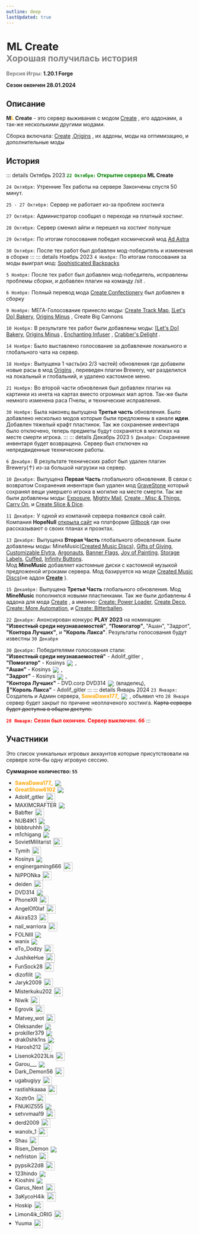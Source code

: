 ```yaml
---
outline: deep
lastUpdated: true
---
```

# <iconify-icon icon="solar:archive-bold-duotone" style="margin-bottom:-0.3rem;margin-right:0.10rem;margin:center;color: #868dcc" ></iconify-icon> ML Create <br/> <span style="color: gray;"><sup> Хорошая получилась история </sup></span>

**<span style="color: gray;">Версия Игры:</span> 1.20.1 Forge**

**Сезон окончен 28.01.2024**

## Описание
**M<span style="color: orange;">L</span> Create** - это сервер выживания с модом [Create](https://www.curseforge.com/minecraft/mc-mods/create) , его аддонами, а так-же несколькими другими модами. 

Сборка включала: [Create](https://www.curseforge.com/minecraft/mc-mods/create)  ,[Origins](https://www.curseforge.com/minecraft/mc-mods/origins-forge) , их аддоны, моды на оптимизацию, и дополнительные моды

## История
::: details Октябрь 2023
**<span style="color: green;">`22 Октября:` Открытие сервера</span> ML Create**

`24 Октября:` Утренние Тех работы на сервере
Закончены спустя 50 минут.

`25 - 27 Октября:` Сервер не работает из-за проблем хостинга

`27 Октября:` Администратор сообщил о переходе на платный хостинг.

`28 Октября:` Сервер сменил айпи и перешел на хостинг получше

`29 Октября:` По итогам голосования победил космический мод [Ad Astra](https://modrinth.com/mod/ad-astra)

`30 Октября:` После тех работ был добавлен мод-победитель и изменения в сборке
:::
::: details Ноябрь 2023
`4 Ноября:` По итогам голосования за моды выиграл мод:
[Sophisticated Backpacks](https://www.curseforge.com/minecraft/mc-mods/sophisticated-backpacks)

`5 Ноября:` После тех работ был добавлен мод-победитель, исправлены проблемы сборки, и добавлен плагин на команду /sit .

`6 Ноября:` Полный перевод мода [Create Confectionery](https://www.curseforge.com/minecraft/mc-mods/create-confectionery)  был добавлен в сборку

`9 Ноября:` МЕГА-Голосование принесло моды: [Create Track Map](https://modrinth.com/mod/create-track-map), [\[Let's Do\] Bakery](https://www.curseforge.com/minecraft/mc-mods/lets-do-bakery), [Origins Minus](https://modrinth.com/datapack/origins-minus) , Create Big Cannons 

`10 Ноября:` В результате тех работ были добавлены моды: [\[Let's Do\] Bakery](https://www.curseforge.com/minecraft/mc-mods/lets-do-bakery), [Origins Minus](https://modrinth.com/datapack/origins-minus) , [Enchanting Infuser](https://modrinth.com/mod/enchanting-infuser/gallery) , [Crabber's Delight](https://www.curseforge.com/minecraft/mc-mods/crabbers-delight) .

`14 Ноября:` Было выставлено голосование за добавление локального и глобального чата на сервер.

`18 Ноября:` Выпущена 1 часть(из 2/3 частей) обновления где добавили новые расы в мод [Origins](https://www.curseforge.com/minecraft/mc-mods/origins-forge) , переведен плагин Brewery, чат разделился на локальный и глобальний, и удалено кастомное меню.

`21 Ноября:` Во второй части обновления был добавлен плагин на картинки из инета на картах вместо огромных мап артов. Так-же были немного изменена раса Пчелы, и технические исправления.

`30 Ноября:` Была наконец выпущена **Третья часть** обновления. Было добавлено несколько модов которые были предложены в канале **идеи**. Добавлен тяжелый крафт пластинок. Так же сохранение инвентаря было отключено, теперь предметы будут сохранятся в могилках на месте смерти игрока.
:::
::: details Декабрь 2023
`5 Декабря:` Сохранение инвентаря будет возвращена. 
Сервер был отключен на непредвиденные технические работы.

`6 Декабря:` В результате технических работ был удален плагин Brewery(↑) из-за большой нагрузки на сервер.

`10 Декабря:` Выпущена **Первая Часть** глобального обновления. 
В связи с возвратом Сохранения инвентаря был удален мод [GraveStone](https://minecraft-inside.ru/mods/25055-gravestone.html) который сохранял вещи умершего игрока в могилке на месте смерти. Так же были добавлены моды: [Exposure](https://modrinth.com/mod/exposure), [Mighty Mail](https://www.curseforge.com/minecraft/mc-mods/mighty-mail/screenshots), [Create : Misc & Things](https://www.curseforge.com/minecraft/mc-mods/create-misc-and-things), [Carry On](https://www.curseforge.com/minecraft/mc-mods/carry-on), и [Create Slice & Dice](https://modrinth.com/mod/slice-and-dice).

`11 Декабря:` У одной из компаний сервера появился свой сайт. Компания **HopeNull** [открыла сайт](https://hopenull.gitbook.io/hopenull/) на платформе [Gitbook](https://www.gitbook.com/) где они рассказывают о своих планах и проэктах. 

`13 Декабря:` Выпущена **Вторая Часть** глобального обновления.
Были добавлены моды: MineMusic([Created Music Discs](https://www.curseforge.com/minecraft/mc-mods/created-music-discs-forge)), [Gifts of Giving](https://modrinth.com/mod/gifts-of-giving), [Customizable Elytra](https://modrinth.com/mod/customizable-elytra), [Argonauts](https://modrinth.com/mod/argonauts), [Banner Flags](https://modrinth.com/datapack/banner-flags), [Joy of Painting](https://modrinth.com/mod/joy-of-painting), [Storage Labels](https://modrinth.com/mod/labels), [Cuffed](https://modrinth.com/mod/cuffed), [Infinity Buttons](https://modrinth.com/mod/infinitybuttons). <br />
Мод **MineMusic** добавляет кастомные диски с кастомной музыкой предложеной игроками сервера. Мод базируется на моде [Created Music Discs](https://www.curseforge.com/minecraft/mc-mods/created-music-discs-forge)(не аддон [**Create**](https://www.curseforge.com/minecraft/mc-mods/create) ).

`15 Декаября:` Выпущена **Третья Часть** глобального обновления.
Мод **MineMusic** пополнился новыми пластинками. Так же были добавлены 4 аддона для мода [Create](https://www.curseforge.com/minecraft/mc-mods/create) , а именно: [Create: Power Loader](https://modrinth.com/mod/create-power-loader), [Create Deco](https://modrinth.com/mod/create-deco), [Create: More Automation](https://modrinth.com/mod/create-more-automation), и [Create: Bitterballen](https://modrinth.com/mod/create-bitterballen).

`22 Декабря:` Анонсирован конкурс **PLAY 2023** на номинации: **"Известный среди неузнаваемостей"**, **"Помогатор"**, "Ашан", "Задрот", **"Контора Лучших"**, и **"Король Лакса"**. Результаты голосования будут известны `30 Декабря`

`30 Декабря:` Победителями голосования стали: <br/>
**"Известный среди неузнаваемостей"** - Adolif_gitler ,<br/>
**"Помогатор"** - Kosinys <img src="https://api.mineatar.io/face/58650faf-08ae-438a-a1ce-ec99ba38c4e6?scale=3" style="display: inline; margin: 0 2px; vertical-align: middle;" /> ,<br/>
**"Ашан"** - Kosinys <img src="https://api.mineatar.io/face/58650faf-08ae-438a-a1ce-ec99ba38c4e6?scale=3" style="display: inline; margin: 0 2px; vertical-align: middle;" /> ,<br/>
**"Задрот"** - Kosinys <img src="https://api.mineatar.io/face/58650faf-08ae-438a-a1ce-ec99ba38c4e6?scale=3" style="display: inline; margin: 0 2px; vertical-align: middle;" /> ,<br/>
**"Контора Лучших"** - DVD.corp DVD314 <img src="https://api.mineatar.io/face/9806b0b5-baa2-48c6-b70e-64af239a78eb?scale=3" style="display: inline; margin: 0 2px; vertical-align: middle;" /> (владелец),<br/>
**👑"Король Лакса"** - Adolif_gitler 
:::
::: details Январь 2024
`23 Января:` Создатель и Админ сервера, **<span style="color: orange;">SawaDawa177_</span>** <img src="https://api.mineatar.io/face/0c81442c240b4087851ff50f3d8fd589?scale=3" style="display: inline; margin: 0 2px; vertical-align: middle;" /> , объявил что `28 Января` сервер будет закрыт по причине неоплаченого хостинга.
~~Карта сервера будет доступна в общем доступе.~~

**<span style="color: red;">`28 Января:` Сезон был окончен. Сервер выключен. бб</span>**
:::

## Участники
Это список уникальных игровых аккаунтов которые присутствовали на сервере хотя-бы одну игровую сессию.

**Суммарное количество: `55`**

<!-- <sup><span style="color: darkgray;">ебать тут дохуя их я ебал это переписывать</span></sup> -->

- **<span style="color: orange;">SawaDawa177_</span>** <img src="https://api.mineatar.io/face/0c81442c240b4087851ff50f3d8fd589?scale=3" style="display: inline; margin: 0 2px; vertical-align: middle;" />
- **<span style="color: orange;">GreatShow6102</span>** <img src="https://api.mineatar.io/face/ceb1b631-d2ff-4166-8458-e4c8498e1248?scale=3" style="display: inline; margin: 0 2px; vertical-align: middle;" />
- Adolif_gitler <img src="/minecraft/playerHeads/steveHead.png" style="display: inline; margin: 0 2px; vertical-align: middle;" width="24" height="24"/>
- MAXIMCRAFTER <img src="https://api.mineatar.io/face/90f3180d-6757-4df4-813f-8b5a0b3ef8f8?scale=3" style="display: inline; margin: 0 2px; vertical-align: middle;" />
- Babfter <img src="/minecraft/playerHeads/steveHead.png" style="display: inline; margin: 0 2px; vertical-align: middle;" width="24" height="24"/>
- NUB4IK1 <img src="https://api.mineatar.io/face/d2b496f0-c2b0-4849-8dee-a6bda731a7eb?scale=3" style="display: inline; margin: 0 2px; vertical-align: middle;" />
- bbbbruhhh <img src="https://api.mineatar.io/face/45e529c8-4a8e-44eb-b02c-5b99e41a9d1c?scale=3" style="display: inline; margin: 0 2px; vertical-align: middle;" />
- m1chigang <img src="https://api.mineatar.io/face/566bac65-6941-4454-9d50-7a4339fc433a?scale=3" style="display: inline; margin: 0 2px; vertical-align: middle;" />
- SovietMilitarist <img src="/minecraft/playerHeads/steveHead.png" style="display: inline; margin: 0 2px; vertical-align: middle;" width="24" height="24"/>
- Tymih <img src="/minecraft/playerHeads/steveHead.png" style="display: inline; margin: 0 2px; vertical-align: middle;" width="24" height="24"/>
- Kosinys <img src="https://api.mineatar.io/face/58650faf-08ae-438a-a1ce-ec99ba38c4e6?scale=3" style="display: inline; margin: 0 2px; vertical-align: middle;" />
- enginergaming666 <img src="/minecraft/playerHeads/steveHead.png" style="display: inline; margin: 0 2px; vertical-align: middle;" width="24" height="24"/>
- NiPPONka <img src="/minecraft/playerHeads/steveHead.png" style="display: inline; margin: 0 2px; vertical-align: middle;" width="24" height="24"/>
- deiden <img src="/minecraft/playerHeads/steveHead.png" style="display: inline; margin: 0 2px; vertical-align: middle;" width="24" height="24"/>
- DVD314 <img src="https://api.mineatar.io/face/9806b0b5-baa2-48c6-b70e-64af239a78eb?scale=3" style="display: inline; margin: 0 2px; vertical-align: middle;" /> 
- PhoneXR <img src="/minecraft/playerHeads/steveHead.png" style="display: inline; margin: 0 2px; vertical-align: middle;" width="24" height="24"/>
- AngelOf0laf <img src="/minecraft/playerHeads/steveHead.png" style="display: inline; margin: 0 2px; vertical-align: middle;" width="24" height="24"/>
- Akira523 <img src="/minecraft/playerHeads/steveHead.png" style="display: inline; margin: 0 2px; vertical-align: middle;" width="24" height="24"/>
- nail_warriora <img src="/minecraft/playerHeads/steveHead.png" style="display: inline; margin: 0 2px; vertical-align: middle;" width="24" height="24"/>
- FOLNIII <img src="https://api.mineatar.io/face/84b29a9b-4575-4811-86b6-99ea9d6d081c?scale=3" style="display: inline; margin: 0 2px; vertical-align: middle;" /> 
- wanix <img src="https://api.mineatar.io/face/d0d4e3ba-46ea-4035-9381-acb55a43485f?scale=3" style="display: inline; margin: 0 2px; vertical-align: middle;" /> 
- eTo_Dodzy <img src="/minecraft/playerHeads/steveHead.png" style="display: inline; margin: 0 2px; vertical-align: middle;" width="24" height="24"/>
- JushikeHue <img src="/minecraft/playerHeads/steveHead.png" style="display: inline; margin: 0 2px; vertical-align: middle;" width="24" height="24"/>
- FunSock28 <img src="/minecraft/playerHeads/steveHead.png" style="display: inline; margin: 0 2px; vertical-align: middle;" width="24" height="24"/>
- dizofilit <img src="https://api.mineatar.io/face/3780ada0-b6e8-4f50-8c50-ee2b970082a5?scale=3" style="display: inline; margin: 0 2px; vertical-align: middle;" /> 
- Jaryk2009 <img src="/minecraft/playerHeads/steveHead.png" style="display: inline; margin: 0 2px; vertical-align: middle;" width="24" height="24"/>
- Misterkuku202 <img src="/minecraft/playerHeads/steveHead.png" style="display: inline; margin: 0 2px; vertical-align: middle;" width="24" height="24"/>
- Niwik <img src="/minecraft/playerHeads/steveHead.png" style="display: inline; margin: 0 2px; vertical-align: middle;" width="24" height="24"/>
- Egrovik <img src="/minecraft/playerHeads/steveHead.png" style="display: inline; margin: 0 2px; vertical-align: middle;" width="24" height="24"/>
- Matvey_wot <img src="/minecraft/playerHeads/steveHead.png" style="display: inline; margin: 0 2px; vertical-align: middle;" width="24" height="24"/>
- Oleksander <img src="https://api.mineatar.io/face/71aab19b-3be1-4fbd-9067-2ea97cc2d136?scale=3" style="display: inline; margin: 0 2px; vertical-align: middle;" /> 
- prokiller379 <img src="https://api.mineatar.io/face/4dc0c3d9-efaa-4662-9844-7fe2018d0610?scale=3" style="display: inline; margin: 0 2px; vertical-align: middle;" /> 
- drak0shk1ns <img src="https://api.mineatar.io/face/a7e98d23-29c5-4ca8-8214-06a15bc04946?scale=3" style="display: inline; margin: 0 2px; vertical-align: middle;" />
- Harosh212 <img src="/minecraft/playerHeads/steveHead.png" style="display: inline; margin: 0 2px; vertical-align: middle;" width="24" height="24"/>
- Lisenok2023Lis <img src="/minecraft/playerHeads/steveHead.png" style="display: inline; margin: 0 2px; vertical-align: middle;" width="24" height="24"/>
- Garou___ <img src="https://api.mineatar.io/face/4e8643a4-b8bf-4134-be26-6c4bd2d6b3eb?scale=3" style="display: inline; margin: 0 2px; vertical-align: middle;" />
- Dark_Demon56 <img src="/minecraft/playerHeads/steveHead.png" style="display: inline; margin: 0 2px; vertical-align: middle;" width="24" height="24"/>
- ugabugiyy <img src="/minecraft/playerHeads/steveHead.png" style="display: inline; margin: 0 2px; vertical-align: middle;" width="24" height="24"/>
- rastishkaaaa <img src="/minecraft/playerHeads/steveHead.png" style="display: inline; margin: 0 2px; vertical-align: middle;" width="24" height="24"/>
- Xoztr0n <img src="/minecraft/playerHeads/steveHead.png" style="display: inline; margin: 0 2px; vertical-align: middle;" width="24" height="24"/>
- FNUKIZ555 <img src="https://api.mineatar.io/face/f464ec12-a775-4020-9471-9bdf04a1cf6b?scale=3" style="display: inline; margin: 0 2px; vertical-align: middle;" />
- setvvmaa19 <img src="/minecraft/playerHeads/steveHead.png" style="display: inline; margin: 0 2px; vertical-align: middle;" width="24" height="24"/>
- derd2009 <img src="/minecraft/playerHeads/steveHead.png" style="display: inline; margin: 0 2px; vertical-align: middle;" width="24" height="24"/>
- wanolx_1 <img src="/minecraft/playerHeads/steveHead.png" style="display: inline; margin: 0 2px; vertical-align: middle;" width="24" height="24"/>
- Shau <img src="/minecraft/playerHeads/steveHead.png" style="display: inline; margin: 0 2px; vertical-align: middle;" width="24" height="24"/>
- Risen_Demon <img src="https://api.mineatar.io/face/ad207162-ec04-472f-bd77-aa5d56921dc8?scale=3" style="display: inline; margin: 0 2px; vertical-align: middle;" />
- nefriston <img src="/minecraft/playerHeads/steveHead.png" style="display: inline; margin: 0 2px; vertical-align: middle;" width="24" height="24"/>
- pypsik22d8 <img src="/minecraft/playerHeads/steveHead.png" style="display: inline; margin: 0 2px; vertical-align: middle;" width="24" height="24"/>
- 123hindo <img src="https://api.mineatar.io/face/7f8d0a72-cb4f-40a9-830c-827c29f45865?scale=3" style="display: inline; margin: 0 2px; vertical-align: middle;" />
- Kioshini <img src="https://api.mineatar.io/face/f597e78f-a0ed-4953-8d1e-2936317d1309?scale=3" style="display: inline; margin: 0 2px; vertical-align: middle;" />
- Garus_Next <img src="/minecraft/playerHeads/steveHead.png" style="display: inline; margin: 0 2px; vertical-align: middle;" width="24" height="24"/>
- 3aKycoH4ik <img src="/minecraft/playerHeads/steveHead.png" style="display: inline; margin: 0 2px; vertical-align: middle;" width="24" height="24"/>
- Hoskip <img src="/minecraft/playerHeads/steveHead.png" style="display: inline; margin: 0 2px; vertical-align: middle;" width="24" height="24"/>
- Limon4ik_ORIG <img src="/minecraft/playerHeads/steveHead.png" style="display: inline; margin: 0 2px; vertical-align: middle;" width="24" height="24"/>
- Yuuma <img src="/minecraft/playerHeads/steveHead.png" style="display: inline; margin: 0 2px; vertical-align: middle;" width="24" height="24"/>